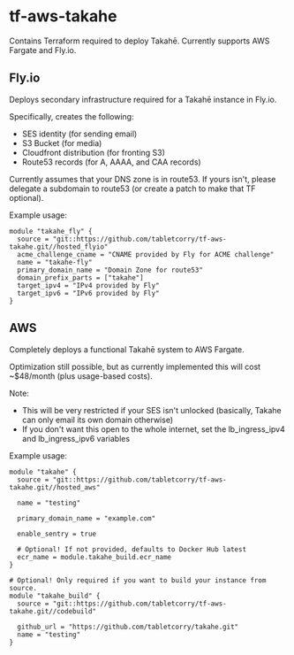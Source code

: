 # tf-aws-takahe

Contains Terraform required to deploy Takahē. Currently supports AWS Fargate and Fly.io.

## Fly.io

Deploys secondary infrastructure required for a Takahē instance in Fly.io.

Specifically, creates the following:
* SES identity (for sending email)
* S3 Bucket (for media)
* Cloudfront distribution (for fronting S3)
* Route53 records (for A, AAAA, and CAA records)

Currently assumes that your DNS zone is in route53. If yours isn't, please delegate a subdomain to route53
(or create a patch to make that TF optional).

Example usage:

```hcl
module "takahe_fly" {
  source = "git::https://github.com/tabletcorry/tf-aws-takahe.git//hosted_flyio"
  acme_challenge_cname = "CNAME provided by Fly for ACME challenge"
  name = "takahe-fly"
  primary_domain_name = "Domain Zone for route53"
  domain_prefix_parts = ["takahe"]
  target_ipv4 = "IPv4 provided by Fly"
  target_ipv6 = "IPv6 provided by Fly"
}
```

## AWS

Completely deploys a functional Takahē system to AWS Fargate.

Optimization still possible, but as currently implemented this will cost ~$48/month (plus usage-based costs).

Note:
* This will be very restricted if your SES isn't unlocked (basically, Takahe can only email its own domain otherwise)
* If you don't want this open to the whole internet, set the lb_ingress_ipv4 and lb_ingress_ipv6 variables

Example usage:

```hcl
module "takahe" {
  source = "git::https://github.com/tabletcorry/tf-aws-takahe.git//hosted_aws"

  name = "testing"

  primary_domain_name = "example.com"

  enable_sentry = true

  # Optional! If not provided, defaults to Docker Hub latest
  ecr_name = module.takahe_build.ecr_name
}

# Optional! Only required if you want to build your instance from source.
module "takahe_build" {
  source = "git::https://github.com/tabletcorry/tf-aws-takahe.git//codebuild"

  github_url = "https://github.com/tabletcorry/takahe.git"
  name = "testing"
}
```